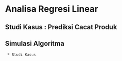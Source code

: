 # Analisa Regresi Linear #

## Studi Kasus : Prediksi Cacat Produk ##

## Simulasi Algoritma

     * Studi Kasus
